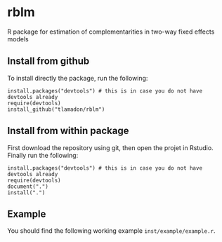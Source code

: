 # rblm
R package for estimation of complementarities in two-way fixed effects models


## Install from github

To install directly the package, run the following:

    install.packages("devtools") # this is in case you do not have devtools already
    require(devtools)
    install_github("tlamadon/rblm")
    
## Install from within package
    
First download the repository using git, then open the projet in Rstudio. Finally run the following:    
    
    install.packages("devtools") # this is in case you do not have devtools already
    require(devtools)
    document(".")
    install(".")
    
## Example

You should find the following working example `inst/example/example.r`.
    
